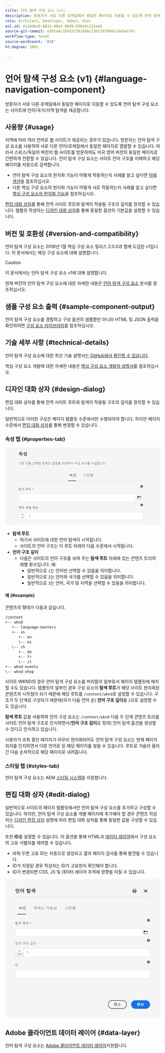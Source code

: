 ```yaml
---
title: 언어 탐색 구성 요소 (v1)
description: 방문자가 서로 다른 로케일에서 동일한 페이지로 이동할 수 있도록 언어 탐색 구성 요소는 사이트에 언어/국가/지역 탐색을 제공합니다.
role: Architect, Developer, Admin, User
exl-id: 41194ba0-6833-40e5-88d9-036e9c231edd
source-git-commit: e291d4c1bfd37292d68c236178f9681c4e5ee741
workflow-type: tm+mt
source-wordcount: '810'
ht-degree: 100%

---
```


# 언어 탐색 구성 요소 (v1) {#language-navigation-component}

방문자가 서로 다른 로케일에서 동일한 페이지로 이동할 수 있도록 언어 탐색 구성 요소는 사이트에 언어/국가/지역 탐색을 제공합니다.

## 사용량 {#usage}

지역에 따라 여러 언어로 웹 사이트가 제공되는 경우가 있습니다. 방문자는 언어 탐색 구성 요소를 사용하여 서로 다른 언어/로케일에서 동일한 페이지로 열람할 수 있습니다. 따라서 스위스/독일어 버전의 웹 사이트를 방문하여도 미국 영어 버전의 동일한 페이지로 간편하게 전환할 수 있습니다. 언어 탐색 구성 요소는 사이트 언어 구조를 이해하고 해당 페이지를 자동으로 검색합니다.

* 언어 탐색 구성 요소의 현지화 기능이 어떻게 작동하는지 사례를 알고 싶다면 [아래 섹션](#example)을 참조하십시오.
* 다른 핵심 구성 요소의 현지화 기능이 어떻게 서로 작동하는지 사례를 알고 싶다면 [핵심 구성 요소의 현지화 기능](/help/get-started/localization.md)을 참조하십시오.

[편집 대화 상자](#edit-dialog)를 통해 전역 사이트 루트와 탐색이 적용될 구조의 깊이를 정의할 수 있습니다. 템플릿 작성자는 [디자인 대화 상자](#design-dialog)를 통해 동일한 옵션의 기본값을 설정할 수 있습니다.

## 버전 및 호환성 {#version-and-compatibility}

언어 탐색 구성 요소는 2018년 1월 핵심 구성 요소 릴리스 2.0.0과 함께 도입된 v1입니다. 이 문서에서는 해당 구성 요소에 대해 설명합니다.

>[!CAUTION]
>
>이 문서에서는 언어 탐색 구성 요소 v1에 대해 설명합니다.
>
>현재 버전의 언어 탐색 구성 요소에 대한 자세한 내용은 [언어 탐색 구성 요소](/help/components/language-navigation.md) 문서를 참조하십시오.

## 샘플 구성 요소 출력 {#sample-component-output}

언어 탐색 구성 요소를 경험하고 구성 옵션의 샘플뿐만 아니라 HTML 및 JSON 출력을 확인하려면 [구성 요소 라이브러리](https://adobe.com/go/aem_cmp_library_langnav_kr)를 참조하십시오.

## 기술 세부 사항 {#technical-details}

언어 탐색 구성 요소에 대한 최신 기술 설명서는[ GitHub에서 확인할 수 있습니다](https://adobe.com/go/aem_cmp_tech_langnav_v1_kr).

핵심 구성 요소 개발에 대한 자세한 내용은 [핵심 구성 요소 개발자 설명서](/help/developing/overview.md)를 참조하십시오.

## 디자인 대화 상자 {#design-dialog}

편집 대화 상자를 통해 전역 사이트 루트와 탐색이 적용될 구조의 깊이를 정의할 수 있습니다.

일반적으로 이러한 구성은 페이지 템플릿 수준에서만 수행되어야 합니다. 하지만 페이지 수준에서 [편집 대화 상자](#edit-dialog)를 통해 변경할 수 있습니다.

### 속성 탭 {#properties-tab}

![언어 탐색 구성 요소의 디자인 대화 상자](/help/assets/language-navigation-design.png)

* **탐색 루트**
   * 여기서 사이트에 대한 언어 탐색이 시작됩니다.
   * 사이트의 언어 구조는 이 루트 아래의 다음 수준에서 시작됩니다.
* **언어 구조 깊이**
   * 다음은 사이트의 언어 구조를 보여 주는 **탐색 루트** 아래에 있는 콘텐츠 트리의 레벨 횟수입니다. 예:
      * 일반적으로 `1`는 언어만 선택할 수 있음을 의미합니다.
      * 일반적으로 `2`는 언어와 국가를 선택할 수 있음을 의미합니다.
      * 일반적으로 `3`는 언어, 국가 및 지역을 선택할 수 있음을 의미합니다.

#### 예 {#example}

콘텐츠의 형태가 다음과 같습니다.

```
/content
+-- wknd
   +-- language-masters
   +-- us
      +-- en
      \-- es
   \-- ch
      +-- de
      +-- fr
      \-- it
+-- wknd-events
\-- wknd-shop
```

사이트 WKND의 경우 언어 탐색 구성 요소를 머리말의 일부로서 페이지 템플릿에 배치할 수도 있습니다. 템플릿의 일부인 경우 구성 요소의 **탐색 루트**&#x200B;가 해당 사이트 현지화된 콘텐츠의 시작점이 되기 때문에 해당 루트를 `/content/wknd`로 설정할 수 있습니다. 구조가 두 단계로 구성되기 때문에(국가 다음 언어 순) **언어 구조 깊이**&#x200B;를 `2`으로 설정할 수도 있습니다.

**탐색 루트** 값을 사용하여 언어 구성 요소는 `/content/wknd` 다음 두 단계 콘텐츠 트리를 사이트 언어 탐색 구조로 인식하면서(**언어 구조 깊이**&#x200B;로 정의) 언어 탐색 옵션을 생성할 수 있다고 인식하고 있습니다.

사용자가 조회 중인 페이지가 아무리 현지화되어도 언어 탐색 구성 요소는 현재 페이지 위치를 인지하면서 다른 언어로 된 해당 페이지를 찾을 수 있습니다. 루트로 거슬러 올라간 다음 순차적으로 해당 페이지로 내려옵니다.

### 스타일 탭 {#styles-tab}

언어 탐색 구성 요소는 AEM [스타일 시스템](/help/get-started/authoring.md#component-styling)을 지원합니다.

## 편집 대화 상자 {#edit-dialog}

일반적으로 사이트의 페이지 템플릿에서만 언어 탐색 구성 요소를 추가하고 구성할 수 있습니다. 하지만, 언어 탐색 구성 요소를 개별 페이지에 추가해야 할 경우 콘텐츠 작성자는 [디자인 편집 상자](#design-dialog) 설명에 따라 편집 대화 상자를 통해 동일한 값을 구성할 수 있습니다.

또한 **ID**&#x200B;를 설정할 수 있습니다. 이 옵션을 통해 HTML과 [데이터 레이어](/help/developing/data-layer/overview.md)에서 구성 요소의 고유 식별자를 제어할 수 있습니다.

* 비워 두면 고유 ID는 자동으로 생성되고 결과 페이지 검사를 통해 발견될 수 있습니다.
* ID가 지정된 경우 작성자는 ID가 고유한지 확인해야 합니다.
* ID가 변경되면 CSS, JS 및 데이터 레이어 추적에 영향을 미칠 수 있습니다.

![언어 탐색 구성 요소의 편집 대화 상자](/help/assets/language-navigation-edit.png)

## Adobe 클라이언트 데이터 레이어 {#data-layer}

언어 탐색 구성 요소는 [ Adobe 클라이언트 데이터 레이어](/help/developing/data-layer/overview.md)지원합니다.
